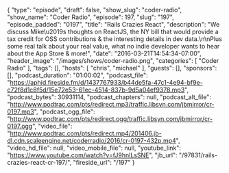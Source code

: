 {
  "type": "episode",
  "draft": false,
  "show_slug": "coder-radio",
  "show_name": "Coder Radio",
  "episode": 197,
  "slug": "197",
  "episode_padded": "0197",
  "title": "Rails Crazies React",
  "description": "We discuss Mike\u2019s thoughts on ReactJS, the NY bill that would provide a tax credit for OSS contributions & the interesting details in dev data.\n\nPlus some real talk about your real value, what no indie developer wants to hear about the App Store & more!",
  "date": "2016-03-21T14:54:34-07:00",
  "header_image": "/images/shows/coder-radio.png",
  "categories": [
    "Coder Radio"
  ],
  "tags": [],
  "hosts": [
    "chris",
    "michael"
  ],
  "guests": [],
  "sponsors": [],
  "podcast_duration": "01:00:02",
  "podcast_file": "https://aphid.fireside.fm/d/1437767933/b44de5fa-47c1-4e94-bf9e-c72f8d1c8f5d/15e72e53-61ec-4514-837b-9d5a04ef9378.mp3",
  "podcast_bytes": 30931114,
  "podcast_chapters": null,
  "podcast_alt_file": "http://www.podtrac.com/pts/redirect.mp3/traffic.libsyn.com/jbmirror/cr-0197.mp3",
  "podcast_ogg_file": "http://www.podtrac.com/pts/redirect.ogg/traffic.libsyn.com/jbmirror/cr-0197.ogg",
  "video_file": "http://www.podtrac.com/pts/redirect.mp4/201406.jb-dl.cdn.scaleengine.net/coderradio/2016/cr-0197-432p.mp4",
  "video_hd_file": null,
  "video_mobile_file": null,
  "youtube_link": "https://www.youtube.com/watch?v=fJ9hnlLsSNE",
  "jb_url": "/97831/rails-crazies-react-cr-197/",
  "fireside_url": "/197"
}

